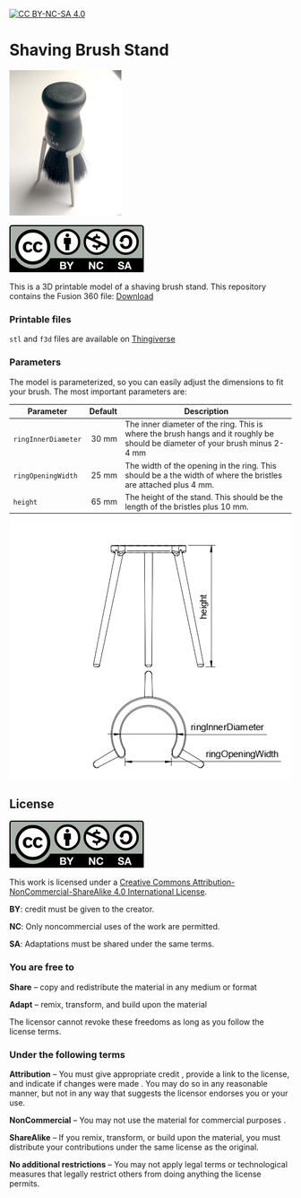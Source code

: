[![CC BY-NC-SA 4.0][cc-by-nc-sa-shield]][cc-by-nc-sa]

# Shaving Brush Stand

[![Shaving Brush Stand](readme-content/shaving-brush-stand.jpg)](readme-content/shaving-brush-stand.jpg)

[![CC BY-NC-SA 4.0][cc-by-nc-sa-image]][cc-by-nc-sa]

This is a 3D printable model of a shaving brush stand.
This repository contains the Fusion 360 file: [Download](raw/main/ShavingBrushStand.f3d)

### Printable files

`stl` and `f3d` files are available on [Thingiverse](https://www.thingiverse.com/thing:6597456)

### Parameters

The model is parameterized, so you can easily adjust the dimensions to fit your brush. The most important parameters are:

| Parameter | Default | Description |
| --- | ---:| --- |
| `ringInnerDiameter` | 30 mm | The inner diameter of the ring. This is where the brush hangs and it roughly be should be diameter of your brush minus 2-4 mm |
| `ringOpeningWidth` | 25 mm | The width of the opening in the ring. This should be a the width of where the bristles are attached plus 4 mm. |
| `height` | 65 mm | The height of the stand. This should be the length of the bristles plus 10 mm. |

[![Drawing](readme-content/drawing.png)](readme-content/drawing.png)

## License

[![CC BY-NC-SA 4.0][cc-by-nc-sa-image]][cc-by-nc-sa]

This work is licensed under a [Creative Commons Attribution-NonCommercial-ShareAlike 4.0 International License][cc-by-nc-sa].

**BY**: credit must be given to the creator.

**NC**: Only noncommercial uses of the work are permitted.

**SA**: Adaptations must be shared under the same terms.

### You are free to

**Share** – copy and redistribute the material in any medium or format

**Adapt** – remix, transform, and build upon the material

The licensor cannot revoke these freedoms as long as you follow the license terms.

### Under the following terms

**Attribution** – You must give appropriate credit , provide a link to the license, and indicate if changes were made . You may do so in any reasonable manner, but not in any way that suggests the licensor endorses you or your use.

**NonCommercial** – You may not use the material for commercial purposes .

**ShareAlike** – If you remix, transform, or build upon the material, you must distribute your contributions under the same license as the original.

**No additional restrictions** – You may not apply legal terms or technological measures that legally restrict others from doing anything the license permits.

[cc-by-nc-sa]: http://creativecommons.org/licenses/by-nc-sa/4.0/
[cc-by-nc-sa-image]: readme-content/cc-by-nc-sa.svg
[cc-by-nc-sa-shield]: https://img.shields.io/badge/License-CC%20BY--NC--SA%204.0-lightgrey.svg
